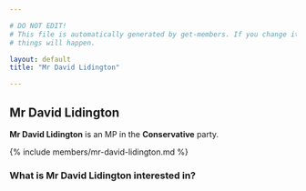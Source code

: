 ```yaml
---

# DO NOT EDIT!
# This file is automatically generated by get-members. If you change it, bad
# things will happen.

layout: default
title: "Mr David Lidington"

---
```


## Mr David Lidington

**Mr David Lidington** is an MP in the **Conservative** party.

{% include members/mr-david-lidington.md %}

### What is Mr David Lidington interested in?


